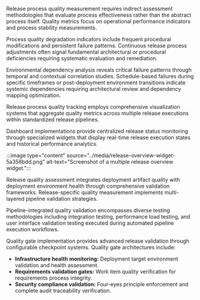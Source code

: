 Release process quality measurement requires indirect assessment methodologies that evaluate process effectiveness rather than the abstract process itself. Quality metrics focus on operational performance indicators and process stability measurements.

Process quality degradation indicators include frequent procedural modifications and persistent failure patterns. Continuous release process adjustments often signal fundamental architectural or procedural deficiencies requiring systematic evaluation and remediation.

Environmental dependency analysis reveals critical failure patterns through temporal and contextual correlation studies. Schedule-based failures during specific timeframes or post-deployment environment transitions indicate systemic dependencies requiring architectural review and dependency mapping optimization.

Release process quality tracking employs comprehensive visualization systems that aggregate quality metrics across multiple release executions within standardized release pipelines.

Dashboard implementations provide centralized release status monitoring through specialized widgets that display real-time release execution states and historical performance analytics.

:::image type="content" source="../media/release-overview-widget-5a358bdd.png" alt-text="Screenshot of a multiple release overview widget.":::

Release quality assessment integrates deployment artifact quality with deployment environment health through comprehensive validation frameworks. Release-specific quality measurement implements multi-layered pipeline validation strategies.

Pipeline-integrated quality validation encompasses diverse testing methodologies including integration testing, performance load testing, and user interface validation testing executed during automated pipeline execution workflows.

Quality gate implementation provides advanced release validation through configurable checkpoint systems. Quality gate architectures include:

- **Infrastructure health monitoring:** Deployment target environment validation and health assessment.
- **Requirements validation gates:** Work item quality verification for requirements process integrity.
- **Security compliance validation:** Four-eyes principle enforcement and complete audit traceability verification.
